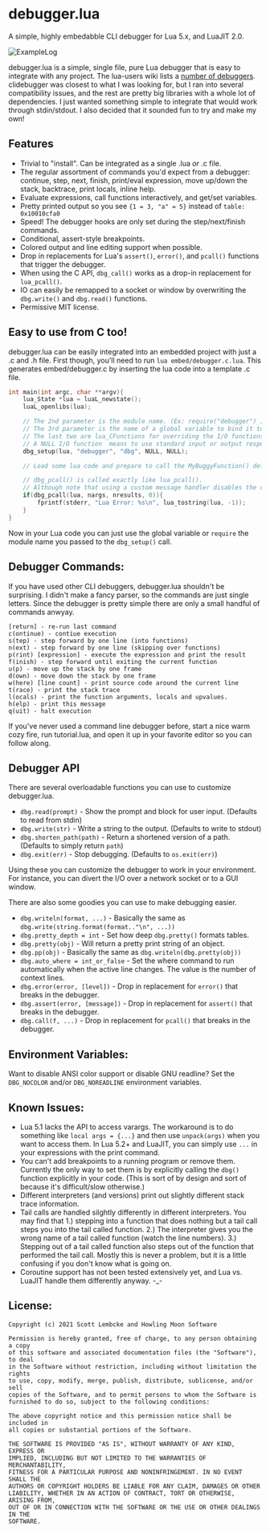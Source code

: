 debugger.lua
=

A simple, highly embedabble CLI debugger for Lua 5.x, and LuaJIT 2.0.

![ExampleLog](https://raw.githubusercontent.com/slembcke/debugger.lua/b658e34e6bb9ec9af8429256be8c238d2d0ee652/debugger_lua.png)

debugger.lua is a simple, single file, pure Lua debugger that is easy to integrate with any project. The lua-users wiki lists a [number of debuggers](http://lua-users.org/wiki/DebuggingLuaCode). clidebugger was closest to what I was looking for, but I ran into several compatibility issues, and the rest are pretty big libraries with a whole lot of dependencies. I just wanted something simple to integrate that would work through stdin/stdout. I also decided that it sounded fun to try and make my own!

Features
-

- Trivial to "install". Can be integrated as a single .lua _or_ .c file.
- The regular assortment of commands you'd expect from a debugger: continue, step, next, finish, print/eval expression, move up/down the stack, backtrace, print locals, inline help.
- Evaluate expressions, call functions interactively, and get/set variables.
- Pretty printed output so you see `{1 = 3, "a" = 5}` instead of `table: 0x10010cfa0`
- Speed! The debugger hooks are only set during the step/next/finish commands.
- Conditional, assert-style breakpoints.
- Colored output and line editing support when possible.
- Drop in replacements for Lua's `assert()`, `error()`, and `pcall()` functions that trigger the debugger.
- When using the C API, `dbg_call()` works as a drop-in replacement for `lua_pcall()`.
- IO can easily be remapped to a socket or window by overwriting the `dbg.write()` and `dbg.read()` functions.
- Permissive MIT license.

Easy to use from C too!
-

debugger.lua can be easily integrated into an embedded project with just a .c and .h file. First though, you'll need to run `lua embed/debugger.c.lua`. This generates embed/debugger.c by inserting the lua code into a template .c file.

```c
int main(int argc, char **argv){
	lua_State *lua = luaL_newstate();
	luaL_openlibs(lua);

	// The 2nd parameter is the module name. (Ex: require("debugger") )
	// The 3rd parameter is the name of a global variable to bind it to, or NULL if you don't want one.
	// The last two are lua_CFunctions for overriding the I/O functions.
	// A NULL I/O function  means to use standard input or output respectively.
	dbg_setup(lua, "debugger", "dbg", NULL, NULL);

	// Load some lua code and prepare to call the MyBuggyFunction() defined below...

	// dbg_pcall() is called exactly like lua_pcall().
	// Although note that using a custom message handler disables the debugger.
	if(dbg_pcall(lua, nargs, nresults, 0)){
		fprintf(stderr, "Lua Error: %s\n", lua_tostring(lua, -1));
	}
}
```

Now in your Lua code you can just use the global variable or `require` the module name you passed to the `dbg_setup()` call.

Debugger Commands:
-

If you have used other CLI debuggers, debugger.lua shouldn't be surprising. I didn't make a fancy parser, so the commands are just single letters. Since the debugger is pretty simple there are only a small handful of commands anwyay.

	[return] - re-run last command
	c(ontinue) - contiue execution
	s(tep) - step forward by one line (into functions)
	n(ext) - step forward by one line (skipping over functions)
	p(rint) [expression] - execute the expression and print the result
	f(inish) - step forward until exiting the current function
	u(p) - move up the stack by one frame
	d(own) - move down the stack by one frame
	w(here) [line count] - print source code around the current line
	t(race) - print the stack trace
	l(ocals) - print the function arguments, locals and upvalues.
	h(elp) - print this message
	q(uit) - halt execution

If you've never used a command line debugger before, start a nice warm cozy fire, run tutorial.lua, and open it up in your favorite editor so you can follow along.

Debugger API
-

There are several overloadable functions you can use to customize debugger.lua.
* `dbg.read(prompt)` - Show the prompt and block for user input. (Defaults to read from stdin)
* `dbg.write(str)` - Write a string to the output. (Defaults to write to stdout)
* `dbg.shorten_path(path)` - Return a shortened version of a path. (Defaults to simply return `path`)
* `dbg.exit(err)` - Stop debugging. (Defaults to `os.exit(err)`)

Using these you can customize the debugger to work in your environment. For instance, you can divert the I/O over a network socket or to a GUI window.

There are also some goodies you can use to make debugging easier.
* `dbg.writeln(format, ...)` - Basically the same as `dbg.write(string.format(format.."\n", ...))`
* `dbg.pretty_depth = int` - Set how deep `dbg.pretty()` formats tables.
* `dbg.pretty(obj)` - Will return a pretty print string of an object.
* `dbg.pp(obj)` - Basically the same as `dbg.writeln(dbg.pretty(obj))`
* `dbg.auto_where = int_or_false` - Set the where command to run automatically when the active line changes. The value is the number of context lines.
* `dbg.error(error, [level])` - Drop in replacement for `error()` that breaks in the debugger.
* `dbg.assert(error, [message])` - Drop in replacement for `assert()` that breaks in the debugger.
* `dbg.call(f, ...)` - Drop in replacement for `pcall()` that breaks in the debugger.

Environment Variables:
-

Want to disable ANSI color support or disable GNU readline? Set the `DBG_NOCOLOR` and/or `DBG_NOREADLINE` environment variables.

Known Issues:
-

- Lua 5.1 lacks the API to access varargs. The workaround is to do something like `local args = {...}` and then use `unpack(args)` when you want to access them. In Lua 5.2+ and LuaJIT, you can simply use `...` in your expressions with the print command.
- You can't add breakpoints to a running program or remove them. Currently the only way to set them is by explicitly calling the `dbg()` function explicitly in your code. (This is sort of by design and sort of because it's difficult/slow otherwise.)
- Different interpreters (and versions) print out slightly different stack trace information.
- Tail calls are handled silghtly differently in different interpreters. You may find that 1.) stepping into a function that does nothing but a tail call steps you into the tail called function. 2.) The interpreter gives you the wrong name of a tail called function (watch the line numbers). 3.) Stepping out of a tail called function also steps out of the function that performed the tail call. Mostly this is never a problem, but it is a little confusing if you don't know what is going on.
- Coroutine support has not been tested extensively yet, and Lua vs. LuaJIT handle them differently anyway. -_-

License:
-

	Copyright (c) 2021 Scott Lembcke and Howling Moon Software
	
	Permission is hereby granted, free of charge, to any person obtaining a copy
	of this software and associated documentation files (the "Software"), to deal
	in the Software without restriction, including without limitation the rights
	to use, copy, modify, merge, publish, distribute, sublicense, and/or sell
	copies of the Software, and to permit persons to whom the Software is
	furnished to do so, subject to the following conditions:
	
	The above copyright notice and this permission notice shall be included in
	all copies or substantial portions of the Software.
	
	THE SOFTWARE IS PROVIDED "AS IS", WITHOUT WARRANTY OF ANY KIND, EXPRESS OR
	IMPLIED, INCLUDING BUT NOT LIMITED TO THE WARRANTIES OF MERCHANTABILITY,
	FITNESS FOR A PARTICULAR PURPOSE AND NONINFRINGEMENT. IN NO EVENT SHALL THE
	AUTHORS OR COPYRIGHT HOLDERS BE LIABLE FOR ANY CLAIM, DAMAGES OR OTHER
	LIABILITY, WHETHER IN AN ACTION OF CONTRACT, TORT OR OTHERWISE, ARISING FROM,
	OUT OF OR IN CONNECTION WITH THE SOFTWARE OR THE USE OR OTHER DEALINGS IN THE
	SOFTWARE.
